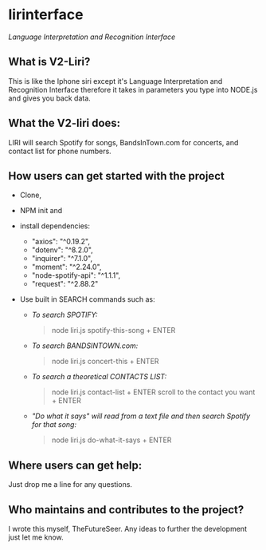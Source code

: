 # lirinterface
*Language Interpretation and Recognition Interface*

## What is V2-Liri?
 This is like the Iphone siri except it's Language Interpretation and Recognition Interface therefore it takes in parameters you type into NODE.js and gives you back data.

## What the V2-liri does:
 LIRI will search Spotify for songs, BandsInTown.com for concerts, and contact list for phone numbers.

## How users can get started with the project
* Clone, 
* NPM init  and
* install dependencies:
  *   "axios": "^0.19.2",
  *  "dotenv": "^8.2.0",
  *  "inquirer": "^7.1.0",
  *  "moment": "^2.24.0",
  *  "node-spotify-api": "^1.1.1",
  *  "request": "^2.88.2"
* Use built in SEARCH commands such as:

  * _To search SPOTIFY:_
    > node liri.js spotify-this-song <Artist or Song name> + ENTER 
 
  * _To search BANDSINTOWN.com:_ 
    > node liri.js concert-this <Artist or Band name> + ENTER
 
  * _To search a theoretical CONTACTS LIST:_
    > node liri.js contact-list + ENTER scroll to the contact you want + ENTER 
     
  * _"Do what it says" will read from a text file and then search Spotify for that song:_
    > node liri.js do-what-it-says + ENTER

## Where users can get help:
Just drop me a line for any questions.


## Who maintains and contributes to the project?
I wrote this myself, TheFutureSeer. Any ideas to further the development just let me know.
